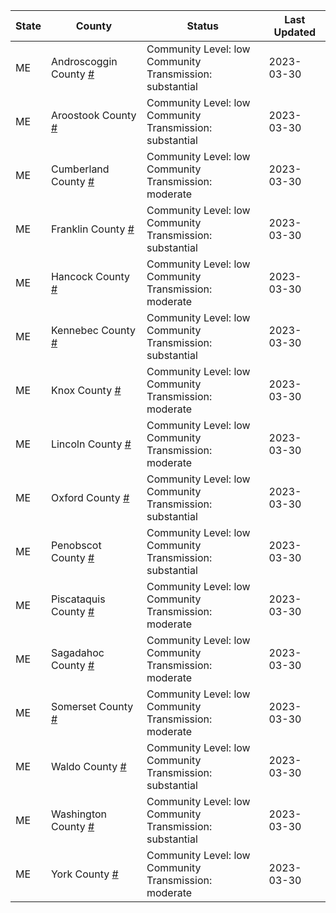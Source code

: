 State | County | Status | Last Updated
--- | --- | --- | --- 
ME | Androscoggin County <a href="#androscoggin_county">#</a> | <a name="androscoggin_county"></a>Community Level: low<br/>Community Transmission: substantial | 2023-03-30
ME | Aroostook County <a href="#aroostook_county">#</a> | <a name="aroostook_county"></a>Community Level: low<br/>Community Transmission: substantial | 2023-03-30
ME | Cumberland County <a href="#cumberland_county">#</a> | <a name="cumberland_county"></a>Community Level: low<br/>Community Transmission: moderate | 2023-03-30
ME | Franklin County <a href="#franklin_county">#</a> | <a name="franklin_county"></a>Community Level: low<br/>Community Transmission: substantial | 2023-03-30
ME | Hancock County <a href="#hancock_county">#</a> | <a name="hancock_county"></a>Community Level: low<br/>Community Transmission: moderate | 2023-03-30
ME | Kennebec County <a href="#kennebec_county">#</a> | <a name="kennebec_county"></a>Community Level: low<br/>Community Transmission: substantial | 2023-03-30
ME | Knox County <a href="#knox_county">#</a> | <a name="knox_county"></a>Community Level: low<br/>Community Transmission: moderate | 2023-03-30
ME | Lincoln County <a href="#lincoln_county">#</a> | <a name="lincoln_county"></a>Community Level: low<br/>Community Transmission: moderate | 2023-03-30
ME | Oxford County <a href="#oxford_county">#</a> | <a name="oxford_county"></a>Community Level: low<br/>Community Transmission: substantial | 2023-03-30
ME | Penobscot County <a href="#penobscot_county">#</a> | <a name="penobscot_county"></a>Community Level: low<br/>Community Transmission: substantial | 2023-03-30
ME | Piscataquis County <a href="#piscataquis_county">#</a> | <a name="piscataquis_county"></a>Community Level: low<br/>Community Transmission: moderate | 2023-03-30
ME | Sagadahoc County <a href="#sagadahoc_county">#</a> | <a name="sagadahoc_county"></a>Community Level: low<br/>Community Transmission: moderate | 2023-03-30
ME | Somerset County <a href="#somerset_county">#</a> | <a name="somerset_county"></a>Community Level: low<br/>Community Transmission: moderate | 2023-03-30
ME | Waldo County <a href="#waldo_county">#</a> | <a name="waldo_county"></a>Community Level: low<br/>Community Transmission: substantial | 2023-03-30
ME | Washington County <a href="#washington_county">#</a> | <a name="washington_county"></a>Community Level: low<br/>Community Transmission: substantial | 2023-03-30
ME | York County <a href="#york_county">#</a> | <a name="york_county"></a>Community Level: low<br/>Community Transmission: moderate | 2023-03-30

